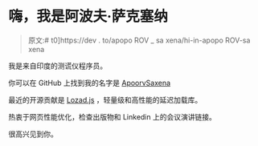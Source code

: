# 嗨，我是阿波夫·萨克塞纳

> 原文:# t0]https://dev . to/apopo ROV _ sa xena/hi-in-apopo ROV-sa xena

我是来自印度的测谎仪程序员。

你可以在 GitHub 上找到我的名字是 [ApoorvSaxena](https://github.com/ApoorvSaxena/)

最近的开源贡献是 [Lozad.js](https://github.com/ApoorvSaxena/lozad.js) ，轻量级和高性能的延迟加载库。

热衷于网页性能优化，检查出版物和 Linkedin 上的会议演讲链接。

很高兴见到你。